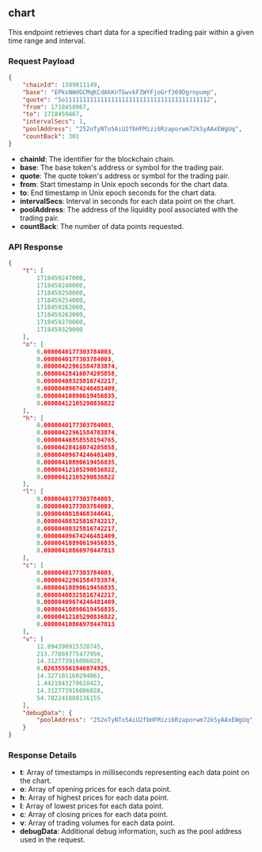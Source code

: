 ## chart

This endpoint retrieves chart data for a specified trading pair within a given time range and interval.

### Request Payload

```json
{
    "chainId": 1399811149,
    "base": "EPksNWdGCMqKCdAkKnTGwvkFZWYFjoGrf369Dgrnpump",
    "quote": "So11111111111111111111111111111111111111112",
    "from": 1718458967,
    "to": 1718459467,
    "intervalSecs": 1,
    "poolAddress": "252oTyNTo5AiU2fbHFMizi6Rzaporwm72kSyAAxEWgUq",
    "countBack": 301
}
```

- **chainId**: The identifier for the blockchain chain.
- **base**: The base token's address or symbol for the trading pair.
- **quote**: The quote token's address or symbol for the trading pair.
- **from**: Start timestamp in Unix epoch seconds for the chart data.
- **to**: End timestamp in Unix epoch seconds for the chart data.
- **intervalSecs**: Interval in seconds for each data point on the chart.
- **poolAddress**: The address of the liquidity pool associated with the trading pair.
- **countBack**: The number of data points requested.

### API Response

```json
{
    "t": [
        1718459247000,
        1718459248000,
        1718459250000,
        1718459254000,
        1718459262000,
        1718459263000,
        1718459270000,
        1718459329000
    ],
    "o": [
        0.0000040177303784003,
        0.0000040177303784003,
        0.00000422961584783874,
        0.00000428416074205858,
        0.00000408325816742217,
        0.00000409674246481409,
        0.00000410890619456835,
        0.00000412105290836822
    ],
    "h": [
        0.0000040177303784003,
        0.00000422961584783874,
        0.00000446858558194765,
        0.00000428416074205858,
        0.00000409674246481409,
        0.00000410890619456835,
        0.00000412105290836822,
        0.00000412105290836822
    ],
    "l": [
        0.0000040177303784003,
        0.0000040177303784003,
        0.0000040818468344641,
        0.00000408325816742217,
        0.00000408325816742217,
        0.00000409674246481409,
        0.00000410890619456835,
        0.00000410866978447813
    ],
    "c": [
        0.0000040177303784003,
        0.00000422961584783874,
        0.00000410890619456835,
        0.00000408325816742217,
        0.00000409674246481409,
        0.00000410890619456835,
        0.00000412105290836822,
        0.00000410866978447813
    ],
    "v": [
        12.894390915320745,
        213.77869775477956,
        14.312773916006028,
        0.026355561946874925,
        14.327101160294061,
        1.4421843270628423,
        14.312773916006028,
        54.782241880136155
    ],
    "debugData": {
        "poolAddress": "252oTyNTo5AiU2fbHFMizi6Rzaporwm72kSyAAxEWgUq"
    }
}
```

### Response Details

- **t**: Array of timestamps in milliseconds representing each data point on the chart.
- **o**: Array of opening prices for each data point.
- **h**: Array of highest prices for each data point.
- **l**: Array of lowest prices for each data point.
- **c**: Array of closing prices for each data point.
- **v**: Array of trading volumes for each data point.
- **debugData**: Additional debug information, such as the pool address used in the request.